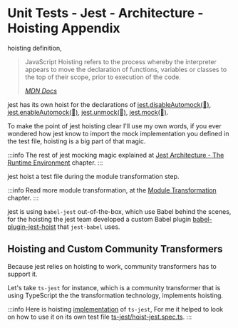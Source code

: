 # Unit Tests - Jest - Architecture - Hoisting Appendix

hoisting definition,

> JavaScript Hoisting refers to the process whereby the interpreter appears to move the declaration of functions, variables or classes to the top of their scope, prior to execution of the code.
>
> _[MDN Docs](https://developer.mozilla.org/en-US/docs/Glossary/Hoisting)_

jest has its own hoist for the declarations of [jest.disableAutomock(🤡)](../mocks/jest-disable-automock.md), [jest.enableAutomock(🤡)](../mocks/jest-enable-automock.md), [jest.unmock(🤡)](../mocks/jest-unmock.md), [jest.mock(🤡)](../mocks/jest-mock.md).

To make the point of jest hoisting clear I'll use my own words, if you ever wondered how jest know to import the mock implementation you defined in the test file, hoisting is a big part of that magic.

:::info
The rest of jest mocking magic explained at [Jest Architecture - The Runtime Environment](./5-the-runtime-environment.md) chapter.
:::

jest hoist a test file during the module transformation step.

:::info
Read more module transformation, at the [Module Transformation](./6-modules-transformation.md) chapter.
:::

jest is using `babel-jest` out-of-the-box, which use Babel behind the scenes, for the hoisting the jest team developed a custom Babel plugin [babel-plugin-jest-hoist][babel-plugin-jest-hoist-link] that `jest-babel` uses.

## Hoisting and Custom Community Transformers

Because jest relies on hoisting to work, community transformers has to support it.

Let's take `ts-jest` for instance, which is a community transformer that is using TypeScript the the transformation technology, implements hoisting.

:::info
Here is hoisting [implementation](https://github.com/kulshekhar/ts-jest/blob/main/src/transformers/hoist-jest.ts) of `ts-jest`, For me it helped to look on how to use it on its own test file [ts-jest/hoist-jest.spec.ts][hoist-jest.spec.ts-link].
:::

[babel-jest-link]: https://github.com/facebook/jest/tree/main/packages/babel-jest
[babel-plugin-jest-hoist-link]: https://github.com/facebook/jest/tree/main/packages/babel-plugin-jest-hoist
[hoist-jest.spec.ts-link]: https://github.com/kulshekhar/ts-jest/blob/main/src/transformers/hoist-jest.spec.ts
